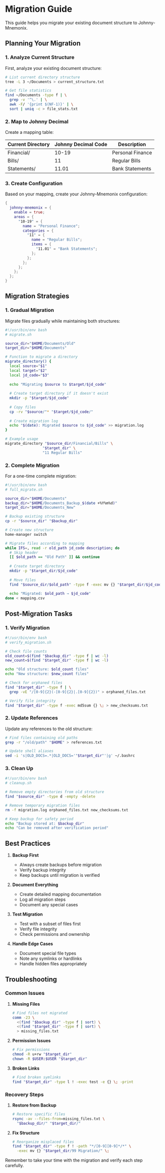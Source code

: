 # Migration Guide

This guide helps you migrate your existing document structure to Johnny-Mnemonix.

## Planning Your Migration

### 1. Analyze Current Structure

First, analyze your existing document structure:

```bash
# List current directory structure
tree -L 3 ~/Documents > current_structure.txt

# Get file statistics
find ~/Documents -type f | \
  grep -v '^\.' | \
  awk -F/ '{print $(NF-1)}' | \
  sort | uniq -c > file_stats.txt
```

### 2. Map to Johnny Decimal

Create a mapping table:

| Current Directory | Johnny Decimal Code | Description |
|------------------|---------------------|-------------|
| Financial/       | 10-19              | Personal Finance |
| Bills/          | 11                  | Regular Bills |
| Statements/     | 11.01              | Bank Statements |

### 3. Create Configuration

Based on your mapping, create your Johnny-Mnemonix configuration:

```nix
{
  johnny-mnemonix = {
    enable = true;
    areas = {
      "10-19" = {
        name = "Personal Finance";
        categories = {
          "11" = {
            name = "Regular Bills";
            items = {
              "11.01" = "Bank Statements";
            };
          };
        };
      };
    };
  };
}
```

## Migration Strategies

### 1. Gradual Migration

Migrate files gradually while maintaining both structures:

```bash
#!/usr/bin/env bash
# migrate.sh

source_dir="$HOME/Documents/Old"
target_dir="$HOME/Documents"

# Function to migrate a directory
migrate_directory() {
  local source="$1"
  local target="$2"
  local jd_code="$3"
  
  echo "Migrating $source to $target/$jd_code"
  
  # Create target directory if it doesn't exist
  mkdir -p "$target/$jd_code"
  
  # Copy files
  cp -rv "$source/"* "$target/$jd_code/"
  
  # Create migration log
  echo "$(date): Migrated $source to $jd_code" >> migration.log
}

# Example usage
migrate_directory "$source_dir/Financial/Bills" \
                 "$target_dir" \
                 "11 Regular Bills"
```

### 2. Complete Migration

For a one-time complete migration:

```bash
#!/usr/bin/env bash
# full_migrate.sh

source_dir="$HOME/Documents"
backup_dir="$HOME/Documents_Backup_$(date +%Y%m%d)"
target_dir="$HOME/Documents_New"

# Backup existing structure
cp -r "$source_dir" "$backup_dir"

# Create new structure
home-manager switch

# Migrate files according to mapping
while IFS=, read -r old_path jd_code description; do
  # Skip header
  [[ $old_path == "Old Path" ]] && continue
  
  # Create target directory
  mkdir -p "$target_dir/$jd_code"
  
  # Move files
  find "$source_dir/$old_path" -type f -exec mv {} "$target_dir/$jd_code/" \;
  
  echo "Migrated: $old_path → $jd_code"
done < mapping.csv
```

## Post-Migration Tasks

### 1. Verify Migration

```bash
#!/usr/bin/env bash
# verify_migration.sh

# Check file counts
old_count=$(find "$backup_dir" -type f | wc -l)
new_count=$(find "$target_dir" -type f | wc -l)

echo "Old structure: $old_count files"
echo "New structure: $new_count files"

# Check for orphaned files
find "$target_dir" -type f | \
  grep -vE "/[0-9]{2}(-[0-9]{2}|.[0-9]{2})" > orphaned_files.txt

# Verify file integrity
find "$target_dir" -type f -exec md5sum {} \; > new_checksums.txt
```

### 2. Update References

Update any references to the old structure:

```bash
# Find files containing old paths
grep -r "/old/path" "$HOME" > references.txt

# Update shell aliases
sed -i 's|OLD_DOCS=.*|OLD_DOCS='"$target_dir"'|g' ~/.bashrc
```

### 3. Clean Up

```bash
#!/usr/bin/env bash
# cleanup.sh

# Remove empty directories from old structure
find "$source_dir" -type d -empty -delete

# Remove temporary migration files
rm -f migration.log orphaned_files.txt new_checksums.txt

# Keep backup for safety period
echo "Backup stored at: $backup_dir"
echo "Can be removed after verification period"
```

## Best Practices

1. **Backup First**
   - Always create backups before migration
   - Verify backup integrity
   - Keep backups until migration is verified

2. **Document Everything**
   - Create detailed mapping documentation
   - Log all migration steps
   - Document any special cases

3. **Test Migration**
   - Test with a subset of files first
   - Verify file integrity
   - Check permissions and ownership

4. **Handle Edge Cases**
   - Document special file types
   - Note any symlinks or hardlinks
   - Handle hidden files appropriately

## Troubleshooting

### Common Issues

1. **Missing Files**
   ```bash
   # Find files not migrated
   comm -23 \
     <(find "$backup_dir" -type f | sort) \
     <(find "$target_dir" -type f | sort) \
     > missing_files.txt
   ```

2. **Permission Issues**
   ```bash
   # Fix permissions
   chmod -R u+rw "$target_dir"
   chown -R $USER:$USER "$target_dir"
   ```

3. **Broken Links**
   ```bash
   # Find broken symlinks
   find "$target_dir" -type l ! -exec test -e {} \; -print
   ```

### Recovery Steps

1. **Restore from Backup**
   ```bash
   # Restore specific files
   rsync -av --files-from=missing_files.txt \
     "$backup_dir/" "$target_dir/"
   ```

2. **Fix Structure**
   ```bash
   # Reorganize misplaced files
   find "$target_dir" -type f ! -path "*/[0-9][0-9]*/*" \
     -exec mv {} "$target_dir/99 Migration/" \;
   ```

Remember to take your time with the migration and verify each step carefully. 